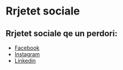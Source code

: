 # Rrjetet sociale
## Rrjetet sociale qe un perdori:

- [Facebook](https://www.facebook.com/)
- [Instagram](https://www.instagram.com/)
- [Linkedin](https://www.linkedin.com/)

